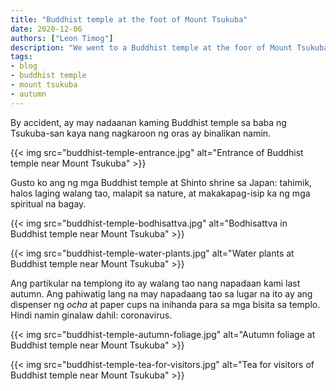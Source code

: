 ```yaml
---
title: "Buddhist temple at the foot of Mount Tsukuba"
date: 2020-12-06
authors: ["Leon Timog"]
description: "We went to a Buddhist temple at the foor of Mount Tsukuba"
tags:
- blog
- buddhist temple
- mount tsukuba
- autumn
---
```

By accident, ay may nadaanan kaming Buddhist temple sa baba ng Tsukuba-san kaya nang nagkaroon ng oras ay binalikan namin.

{{< img src="buddhist-temple-entrance.jpg" alt="Entrance of Buddhist temple near Mount Tsukuba" >}}

Gusto ko ang ng mga Buddhist temple at Shinto shrine sa Japan: tahimik, halos laging walang tao, malapit sa nature, at makakapag-isip ka ng mga spiritual na bagay.

{{< img src="buddhist-temple-bodhisattva.jpg" alt="Bodhisattva in Buddhist temple near Mount Tsukuba" >}}

{{< img src="buddhist-temple-water-plants.jpg" alt="Water plants at Buddhist temple near Mount Tsukuba" >}} 

Ang partikular na templong ito ay walang tao nang napadaan kami last autumn. Ang pahiwatig lang na may napadaang tao sa lugar na ito ay ang dispenser ng *ocha* at paper cups na inihanda para sa mga bisita sa templo. Hindi namin ginalaw dahil: coronavirus.

{{< img src="buddhist-temple-autumn-foliage.jpg" alt="Autumn foliage at Buddhist temple near Mount Tsukuba" >}}

{{< img src="buddhist-temple-tea-for-visitors.jpg" alt="Tea for visitors of Buddhist temple near Mount Tsukuba" >}}